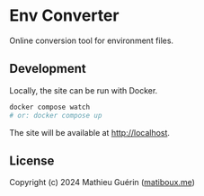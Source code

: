# Env Converter

Online conversion tool for environment files.


## Development

Locally, the site can be run with Docker.

```bash
docker compose watch
# or: docker compose up
```

The site will be available at [http://localhost](http://localhost).


## License

Copyright (c) 2024 Mathieu Guérin ([matiboux.me](https://matiboux.me))
